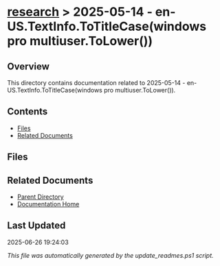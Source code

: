 # [research](../) > 2025-05-14 - en-US.TextInfo.ToTitleCase(windows pro multiuser.ToLower())

## Overview
This directory contains documentation related to 2025-05-14 - en-US.TextInfo.ToTitleCase(windows pro multiuser.ToLower()).

## Contents

<!-- toc -->

- [Files](#files)
- [Related Documents](#related-documents)

## Files

<!-- files list will be auto-generated by Docsify -->

## Related Documents

- [Parent Directory](../)
- [Documentation Home](../../)

## Last Updated

2025-06-26 19:24:03

*This file was automatically generated by the update_readmes.ps1 script.*
